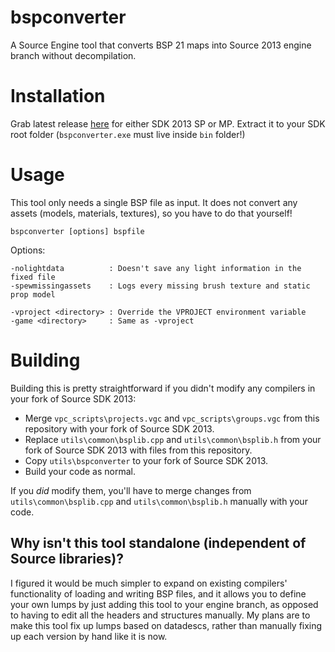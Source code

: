 # bspconverter
A Source Engine tool that converts BSP 21 maps into Source 2013 engine branch without decompilation.

# Installation
Grab latest release [here](https://github.com/PiMoNFeeD/bspconverter/releases) for either SDK 2013 SP or MP. Extract it to your SDK root folder (`bspconverter.exe` must live inside `bin` folder!)

# Usage
This tool only needs a single BSP file as input. It does not convert any assets (models, materials, textures), so you have to do that yourself!
```
bspconverter [options] bspfile
```
Options:
```
-nolightdata          : Doesn't save any light information in the fixed file
-spewmissingassets    : Logs every missing brush texture and static prop model

-vproject <directory> : Override the VPROJECT environment variable
-game <directory>     : Same as -vproject
```

# Building
Building this is pretty straightforward if you didn't modify any compilers in your fork of Source SDK 2013:
- Merge `vpc_scripts\projects.vgc` and `vpc_scripts\groups.vgc` from this repository with your fork of Source SDK 2013.
- Replace `utils\common\bsplib.cpp` and `utils\common\bsplib.h` from your fork of Source SDK 2013 with files from this repository.
- Copy `utils\bspconverter` to your fork of Source SDK 2013.
- Build your code as normal.

If you *did* modify them, you'll have to merge changes from `utils\common\bsplib.cpp` and `utils\common\bsplib.h` manually with your code.

## Why isn't this tool standalone (independent of Source libraries)?
I figured it would be much simpler to expand on existing compilers' functionality of loading and writing BSP files, and it allows you to define your own lumps by just adding this tool to your engine branch, as opposed to having to edit all the headers and structures manually.
My plans are to make this tool fix up lumps based on datadescs, rather than manually fixing up each version by hand like it is now.